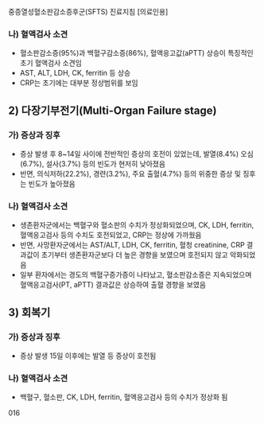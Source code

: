 중증열성혈소판감소증후군(SFTS) 진료지침 [의료인용]

### 나) 혈액검사 소견
*   혈소판감소증(95%)과 백혈구감소증(86%), 혈액응고값(aPTT) 상승이 특징적인 초기 혈액검사 소견임
*   AST, ALT, LDH, CK, ferritin 등 상승
*   CRP는 초기에는 대부분 정상범위를 보임

## 2) 다장기부전기(Multi-Organ Failure stage)
### 가) 증상과 징후
*   증상 발생 후 8~14일 사이에 전반적인 증상의 호전이 있었는데, 발열(8.4%) 오심(6.7%), 설사(3.7%) 등의 빈도가 현저히 낮아졌음
*   반면, 의식저하(22.2%), 경련(3.2%), 주요 출혈(4.7%) 등의 위중한 증상 및 징후는 빈도가 높아졌음

### 나) 혈액검사 소견
*   생존환자군에서는 백혈구와 혈소판의 수치가 정상화되었으며, CK, LDH, ferritin, 혈액응고검사 등의 수치도 호전되었고, CRP는 정상에 가까웠음
*   반면, 사망환자군에서는 AST/ALT, LDH, CK, ferritin, 혈청 creatinine, CRP 결과값이 초기부터 생존환자군보다 더 높은 경향을 보였으며 호전되지 않고 악화되었음
*   일부 환자에서는 경도의 백혈구증가증이 나타났고, 혈소판감소증은 지속되었으며 혈액응고검사(PT, aPTT) 결과값은 상승하여 출혈 경향을 보였음

## 3) 회복기
### 가) 증상과 징후
*   증상 발생 15일 이후에는 발열 등 증상이 호전됨

### 나) 혈액검사 소견
*   백혈구, 혈소판, CK, LDH, ferritin, 혈액응고검사 등의 수치가 정상화 됨

<PAGE>016